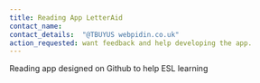 ```yaml
---
title: Reading App LetterAid
contact_name: 
contact_details:  "@TBUYUS webpidin.co.uk"
action_requested: want feedback and help developing the app.
---
```

Reading app designed on Github to help ESL learning